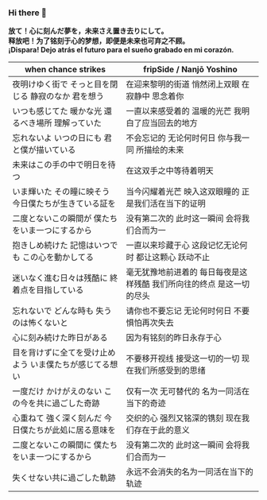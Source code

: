 ### Hi there 👋

<!--
**axmmisaka/axmmisaka** is a ✨ _special_ ✨ repository because its `README.md` (this file) appears on your GitHub profile.

Here are some ideas to get you started:

- 🔭 I’m currently working on ...
- 🌱 I’m currently learning ...
- 👯 I’m looking to collaborate on ...
- 🤔 I’m looking for help with ...
- 💬 Ask me about ...
- 📫 How to reach me: ...
- 😄 Pronouns: ...
- ⚡ Fun fact: ...
-->
**放て！心に刻んだ夢を，未来さえ置き去りにして。**  
**释放吧！为了铭刻于心的梦想，即便是未来也可弃之不顾。**  
**¡Dispara! Dejo atrás el futuro para el sueño grabado en mi corazón.**  

| when chance strikes | fripSide / Nanjō Yoshino |
|--|--|
|夜明けゆく街で そっと目を閉じる 静寂のなか 君を想う|在迎来黎明的街道 悄然闭上双眼 在寂静中 思念着你|
|いつも感じてた 暖かな光 還るべき場所 理解っていた|一直以来感受着的 温暖的光芒 我明白了应当回去的地方|
|忘れないよ いつの日にも 君と僕が描いている|不会忘记的 无论何时何日 你与我一同 所描绘的未来|
|未来はこの手の中で明日を待つ|在这双手之中等待着明天|
|いま輝いた その瞳に映そう 今日僕たちが生きている証を|当今闪耀着光芒 映入这双眼瞳的 正是我们活在当下的证明|
|二度とないこの瞬間が 僕たちをいま一つにするから|没有第二次的 此时这一瞬间 会将我们合而为一|
|抱きしめ続けた 記憶はいつでも この心を動かしてる|一直以来珍藏于心 这段记忆无论何时 都让这颗心 跃动不止|
|迷いなく進む日々は残酷に 終着点を目指している|毫无犹豫地前进着的 每日每夜是这样残酷 我们所向往的终点 是这一切的尽头|
|忘れないで どんな時も 失うのは怖くないと|请你也不要忘记 无论何时何日 不要惧怕再次失去|
|心に刻み続けた昨日がある|因为有铭刻的昨日永存于心|
|目を背けずに全てを受け止めよう いま僕たちが感じてる想い|不要移开视线 接受这一切的一切 现在我们所感受到的思绪|
|一度だけ かけがえのない この今を共に過ごした奇跡|仅有一次 无可替代的 名为一同活在当下的奇迹|
|心重ねて 強く深く刻んだ 今日僕たちが此処に居る意味を|交织的心 强烈又铭深的镌刻 现在我们存在于此的意义|
|二度とないこの瞬間に 僕たちをいま一つにするから|没有第二次的 此时这一瞬间 会将我们合而为一|
|失くせない共に過ごした軌跡|永远不会消失的名为一同活在当下的轨迹

